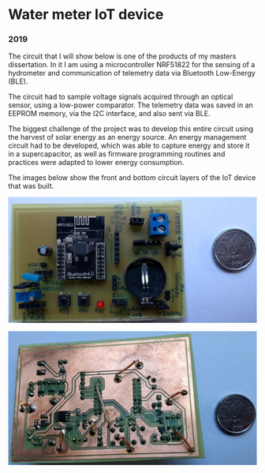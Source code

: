 # Water meter IoT device

### 2019

The circuit that I will show below is one of the products of my masters dissertation. In it I am using a microcontroller NRF51822 for the sensing of a hydrometer and communication of telemetry data via Bluetooth Low-Energy (BLE).

The circuit had to sample voltage signals acquired through an optical sensor, using a low-power comparator. The telemetry data was saved in an EEPROM memory, via the I2C interface, and also sent via BLE.

The biggest challenge of the project was to develop this entire circuit using the harvest of solar energy as an energy source. An energy management circuit had to be developed, which was able to capture energy and store it in a supercapacitor, as well as firmware programming routines and practices were adapted to lower energy consumption.

The images below show the front and bottom circuit layers of the IoT device that was built.

![](./images/6_1.jpg)

![](./images/6_2.jpg)
